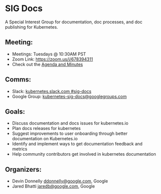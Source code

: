 # SIG Docs

A Special Interest Group for documentation, doc processes, and doc publishing for Kubernetes.

## Meeting:
* Meetings: Tuesdays @ 10:30AM PST
* Zoom Link: https://zoom.us/j/678394311
* Check out the [Agenda and Minutes](https://docs.google.com/document/d/1Ds87eRiNZeXwRBEbFr6Z7ukjbTow5RQcNZLaSvWWQsE/edit)

## Comms:
* Slack: [kubernetes.slack.com #sig-docs](https://kubernetes.slack.com/messages/sig-docs/)
* Google Group: [kubernetes-sig-docs@googlegroups.com](https://groups.google.com/forum/#!forum/kubernetes-sig-docs)

## Goals:
* Discuss documentation and docs issues for kubernetes.io
* Plan docs releases for kubernetes
* Suggest improvements to user onboarding through better documentation on Kubernetes.io
* Identify and implement ways to get documentation feedback and metrics
* Help community contributors get involved in kubernetes documentation

## Organizers:
* Devin Donnelly <ddonnelly@google.com>, Google
* Jared Bhatti <jaredb@google.com>, Google
